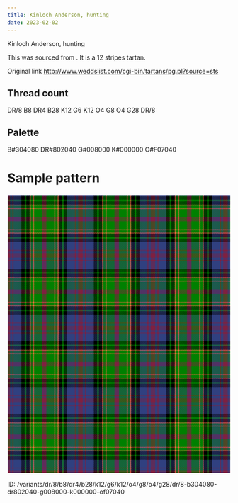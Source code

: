 ```yaml
---
title: Kinloch Anderson, hunting
date: 2023-02-02
---
```

Kinloch Anderson, hunting

This was sourced from <no value>.  It is a 12 stripes tartan.

Original link http://www.weddslist.com/cgi-bin/tartans/pg.pl?source=sts

## Thread count
DR/8 B8 DR4 B28 K12 G6 K12 O4 G8 O4 G28 DR/8

## Palette
B#304080 DR#802040 G#008000 K#000000 O#F07040

# Sample pattern

![Tartan detail](tartan.png "DR/8 B8 DR4 B28 K12 G6 K12 O4 G8 O4 G28 DR/8 tartan")

ID: /variants/dr/8/b8/dr4/b28/k12/g6/k12/o4/g8/o4/g28/dr/8-b304080-dr802040-g008000-k000000-of07040